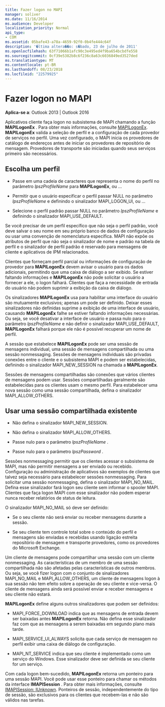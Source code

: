 ```yaml
---
title: Fazer logon no MAPI
manager: soliver
ms.date: 11/16/2014
ms.audience: Developer
localization_priority: Normal
api_type:
- COM
ms.assetid: 05bafe43-a78a-4659-92f0-0b4fe444c64f
description: '�ltima altera��o: s�bado, 23 de julho de 2011'
ms.openlocfilehash: 63f71066b1afc90c3e495ed4f9ba654bcbdfe558
ms.sourcegitcommit: 0cf39e5382b8c6f236c8a63c6036849ed3527ded
ms.translationtype: MT
ms.contentlocale: pt-BR
ms.lasthandoff: 08/23/2018
ms.locfileid: "22579925"
---
```

# <a name="logging-on-to-mapi"></a>Fazer logon no MAPI
 
**Aplica-se a**: Outlook 2013 | Outlook 2016 
  
Aplicativos cliente faça logon no subsistema de MAPI chamando a função **MAPILogonEx** . Para obter mais informações, consulte [MAPILogonEx](mapilogonex.md). **MAPILogonEx** valida a seleção de perfil e a configuração de cada provedor de serviços no perfil. Uma vez configurado, o MAPI inicia os provedores de catálogo de endereços antes de iniciar os provedores de repositório de mensagem. Provedores de transporte são iniciadas quando seus serviços primeiro são necessários. 
  
## <a name="choose-a-profile"></a>Escolha um perfil
  
- Passe em uma cadeia de caracteres que representa o nome do perfil no parâmetro _lpszProfileName_ para **MAPILogonEx**, ou …
    
- Permitir que o usuário especificar o perfil passar NULL no parâmetro _lpszProfileName_ e definindo o sinalizador MAPI_LOGON_UI, ou … 

- Selecione o perfil padrão passar NULL no parâmetro _lpszProfileName_ e definindo o sinalizador MAPI_USE_DEFAULT. 
    
Se você precisar de um perfil específico que não seja o perfil padrão, você deve salvar o seu nome em seu próprio banco de dados de configuração ou usar uma convenção de nomenclatura específica. MAPI não expõe os atributos de perfil que não seja o sinalizador de nome e padrão na tabela de perfil e o sinalizador de perfil padrão é reservado para mensagens de cliente e aplicativos de IPM relacionados.
  
Clientes que forneçam perfil parcial ou informações de configuração de provedor para **MAPILogonEx** devem avisar o usuário para os dados adicionais, permitindo que uma caixa de diálogo a ser exibido. Se estiver faltando informações e **MAPILogonEx** não pode solicitar o usuário a fornecer a ele, o logon falhará. Clientes que faça a necessidade de entrada do usuário não podem suprimir a exibição da caixa de diálogo. 
  
Os sinalizadores **MAPILogonEx** usa para habilitar uma interface do usuário são mutuamente exclusivos; apenas um pode ser definido. Deixar esses sinalizadores não definidas suprime a exibição de uma interface de usuário, causando **MAPILogonEx** falhe se estiver faltando informações necessárias. Ou seja, se você desativar a interface de usuário e passa nulo para o parâmetro _lpszProfileName_ e não definir o sinalizador MAPI_USE_DEFAULT, **MAPILogonEx** falhará porque ele não é possível recuperar um nome de perfil. 
  
A sessão que estabelece **MAPILogonEx** pode ser uma sessão de mensagens individual, uma sessão de mensagens compartilhada ou uma sessão nonmessaging. Sessões de mensagens individuais são privadas conexões entre o cliente e o subsistema MAPI e podem ser estabelecidas, definindo o sinalizador MAPI_NEW_SESSION na chamada a **MAPILogonEx**.
  
Sessões de mensagens compartilhadas são conexões que vários clientes de mensagens podem usar. Sessões compartilhadas geralmente são estabelecidas para os clientes usam o mesmo perfil. Para estabelecer uma nova sessão como uma sessão compartilhada, defina o sinalizador MAPI_ALLOW_OTHERS. 
  
## <a name="use-an-existing-shared-session"></a>Usar uma sessão compartilhada existente
  
- Não defina o sinalizador MAPI_NEW_SESSION.
    
- Não defina o sinalizador MAPI_ALLOW_OTHERS.
    
- Passe nulo para o parâmetro _lpszProfileName_ . 
    
- Passe nulo para o parâmetro _lpszPassword_ . 
    
Sessões nonmessaging permitir que os clientes acessar o subsistema de MAPI, mas não permitir mensagens a ser enviado ou recebido. Configuração ou administração de aplicativos são exemplos de clientes que talvez seja necessário para estabelecer sessões nonmessaging. Para solicitar uma sessão nonmessaging, defina o sinalizador MAPI_NO_MAIL. Defina esse sinalizador fará logon seu cliente sem informar o spooler MAPI. Clientes que faça logon MAPI com esse sinalizador não podem esperar nunca receber relatórios de status de leitura.
  
O sinalizador MAPI_NO_MAIL só deve ser definido:
  
- Se o seu cliente não será enviar ou receber mensagens durante a sessão.
    
- Se seu cliente tem controle total sobre o conteúdo do perfil e mensagens são enviadas e recebidas usando ligação estreita repositório de mensagem e transporte provedores, como os provedores do Microsoft Exchange.
    
Um cliente de mensagens pode compartilhar uma sessão com um cliente nonmessaging. As características de um membro de uma sessão compartilhada não são afetadas pelas características de outros membros. Ou seja, se você fizer logon com o conjunto de sinalizadores MAPI_NO_MAIL e MAPI_ALLOW_OTHERS, um cliente de mensagens logon à sua sessão não tem efeito sobre a operação de seu cliente e vice-versa. O cliente de mensagens ainda será possível enviar e receber mensagens e seu cliente não estará.
  
**MAPILogonEx** define alguns outros sinalizadores que podem ser definidos: 
  
- MAPI_FORCE_DOWNLOAD indica que as mensagens de entrada devem ser baixadas antes **MAPILogonEx** retorna. Não defina esse sinalizador faz com que as mensagens a serem baixadas em segundo plano mais tarde. 
    
- MAPI_SERVICE_UI_ALWAYS solicita que cada serviço de mensagem no perfil exibir uma caixa de diálogo de configuração.
    
- MAPI_NT_SERVICE indica que seu cliente é implementado como um serviço do Windows. Esse sinalizador deve ser definida se seu cliente for um serviço.
    
Com cada logon bem-sucedido, **MAPILogonEx** retorna um ponteiro para uma sessão MAPI. Você pode usar esse ponteiro para chamar os métodos da interface **IMAPISession** . Para obter mais informações, consulte [IMAPISession: IUnknown](imapisessioniunknown.md). Ponteiros de sessão, independentemente do tipo de sessão, são exclusivos para os clientes que recebem-las e não são válidos nas tarefas.
  

